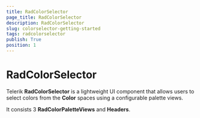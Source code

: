 ```yaml
---
title: RadColorSelector
page_title: RadColorSelector
description: RadColorSelector
slug: colorselector-getting-started
tags: radcolorselector
publish: True
position: 1
---
```


# RadColorSelector



Telerik __RadColorSelector__ is a lightweight UI component that allows users to select colors from the __Color__ 
      spaces using a configurable palette views.

It consists 3 __RadColorPaletteViews__ and __Headers__.
